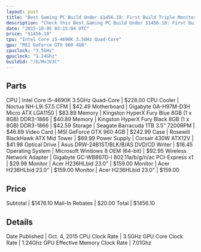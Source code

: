 ```yaml
---
layout: post
title: "Best Gaming PC Build Under $1456.10: First Build Triple Monitor Setup!"
description: "Check this Best Gaming PC Build Under $1456.10: First Build Triple Monitor Setup!. CPU: Intel Core i5-4690K 3.5GHz Quad-Core, CPU Cooler: Noctua NH-L9i 57.5 CFM, Motherboa"
date: "2015-10-05 03:15:04 UTC"
price: "$1456.10"
cpu: "Intel Core i5-4690K 3.5GHz Quad-Core"
gpu: "MSI GeForce GTX 960 4GB"
cpuclock: "3.5GHz"
gpuclock: "1.24Ghz"
buildid: "/b/MxJV3C"
---
```


## Parts

CPU | Intel Core i5-4690K 3.5GHz Quad-Core | $228.00
CPU Cooler | Noctua NH-L9i 57.5 CFM | $42.49
Motherboard | Gigabyte GA-H97M-D3H Micro ATX LGA1150 | $83.89
Memory | Kingston HyperX Fury Blue 8GB (1 x 8GB) DDR3-1866 | $40.89
Memory | Kingston HyperX Fury Black 8GB (1 x 8GB) DDR3-1866 | $42.59
Storage | Seagate Barracuda 1TB 3.5" 7200RPM | $46.89
Video Card | MSI GeForce GTX 960 4GB | $242.99
Case | Rosewill BlackHawk ATX Mid Tower | $69.99
Power Supply | Corsair 430W ATX12V | $41.98
Optical Drive | Asus DRW-24B1ST/BLK/B/AS DVD/CD Writer | $16.45
Operating System | Microsoft Windows 8 OEM (64-bit) | $92.95
Wireless Network Adapter | Gigabyte GC-WB867D-I 802.11a/b/g/n/ac PCI-Express x1 | $29.99
Monitor | Acer H236HLbid 23.0" | $159.00
Monitor | Acer H236HLbid 23.0" | $159.00
Monitor | Acer H236HLbid 23.0" | $159.00

## Price

Subtotal | $1476.10
Mail-In Rebates | $20.00
Total | $1456.10

## Details

Date Published | Oct. 4, 2015
CPU Clock Rate | 3.5GHz
GPU Core Clock Rate | 1.24Ghz
GPU Effective Memory Clock Rate | 7.01Ghz